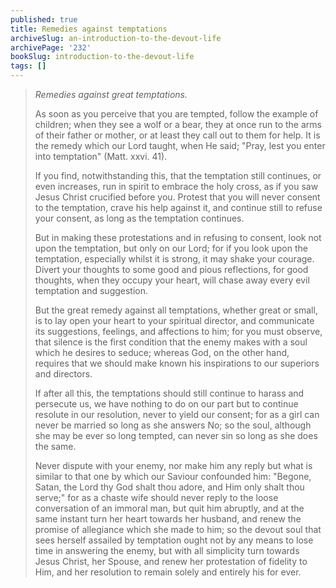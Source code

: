 ```yaml
---
published: true
title: Remedies against temptations
archiveSlug: an-introduction-to-the-devout-life
archivePage: '232'
bookSlug: introduction-to-the-devout-life
tags: []
---
```


> *Remedies against great temptations.*
>
> As soon as you perceive that you are tempted, follow the example of children; when they see a wolf or a bear, they at once run to the arms of their father or mother, or at least they call out to them for help. It is the remedy which our Lord taught, when He said; "Pray, lest you enter into temptation" (Matt. xxvi. 41).
>
> If you find, notwithstanding this, that the temptation still continues, or even increases, run in spirit to embrace the holy cross, as if you saw Jesus Christ crucified before you. Protest that you will never consent to the temptation, crave his help against it, and continue still to refuse your consent, as long as the temptation continues.
>
> But in making these protestations and in refusing to consent, look not upon the temptation, but only on our Lord; for if you look upon the temptation, especially whilst it is strong, it may shake your courage. Divert your thoughts to some good and pious reflections, for good thoughts, when they occupy your heart, will chase away every evil temptation and suggestion.
>
> But the great remedy against all temptations, whether great or small, is to lay open your heart to your spiritual director, and communicate its suggestions, feelings, and affections to him; for you must observe, that silence is the first condition that the enemy makes with a soul which he desires to seduce; whereas God, on the other hand, requires that we should make known his inspirations to our superiors and directors.
>
> If after all this, the temptations should still continue to harass and persecute us, we have nothing to do on our part but to continue resolute in our resolution, never to yield our consent; for as a girl can never be married so long as she answers No; so the soul, although she may be ever so long tempted, can never sin so long as she does the same.
>
> Never dispute with your enemy, nor make him any reply but what is similar to that one by which our Saviour confounded him: "Begone, Satan, the Lord thy God shalt thou adore, and Him only shalt thou serve;" for as a chaste wife should never reply to the loose conversation of an immoral man, but quit him abruptly, and at the same instant turn her heart towards her husband, and renew the promise of allegiance which she made to him; so the devout soul that sees herself assailed by temptation ought not by any means to lose time in answering the enemy, but with all simplicity turn towards Jesus Christ, her Spouse, and renew her protestation of fidelity to Him, and her resolution to remain solely and entirely his for ever.

